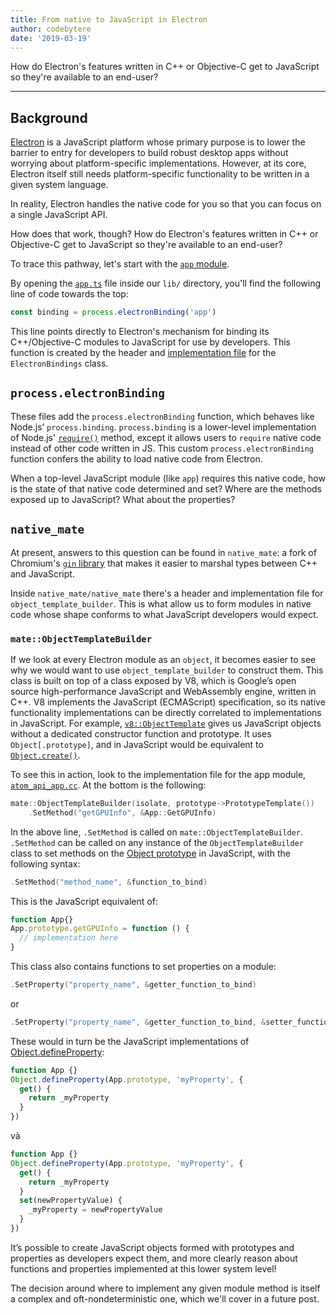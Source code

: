 ```yaml
---
title: From native to JavaScript in Electron
author: codebytere
date: '2019-03-19'
---
```


How do Electron's features written in C++ or Objective-C get to JavaScript so they're available to an end-user?

---

## Background

[Electron](https://electronjs.org) is a JavaScript platform whose primary purpose is to lower the barrier to entry for developers to build robust desktop apps without worrying about platform-specific implementations. However, at its core, Electron itself still needs platform-specific functionality to be written in a given system language.

In reality, Electron handles the native code for you so that you can focus on a single JavaScript API.

How does that work, though? How do Electron's features written in C++ or Objective-C get to JavaScript so they're available to an end-user?

To trace this pathway, let's start with the [`app` module](https://electronjs.org/docs/api/app).

By opening the [`app.ts`](https://github.com/electron/electron/blob/0431997c8d64c9ed437b293e8fa15a96fc73a2a7/lib/browser/api/app.ts) file inside our `lib/` directory, you'll find the following line of code towards the top:

```js
const binding = process.electronBinding('app')
```

This line points directly to Electron's mechanism for binding its C++/Objective-C modules to JavaScript for use by developers. This function is created by the header and [implementation file](https://github.com/electron/electron/blob/0431997c8d64c9ed437b293e8fa15a96fc73a2a7/atom/common/api/electron_bindings.cc) for the `ElectronBindings` class.

## `process.electronBinding`

These files add the `process.electronBinding` function, which behaves like Node.js’ `process.binding`. `process.binding` is a lower-level implementation of Node.js' [`require()`](https://nodejs.org/api/modules.html#modules_require_id) method, except it allows users to `require` native code instead of other code written in JS. This custom `process.electronBinding` function confers the ability to load native code from Electron.

When a top-level JavaScript module (like `app`) requires this native code, how is the state of that native code determined and set? Where are the methods exposed up to JavaScript? What about the properties?

## `native_mate`

At present, answers to this question can be found in `native_mate`:  a fork of Chromium's [`gin` library](https://chromium.googlesource.com/chromium/src.git/+/lkgr/gin/) that makes it easier to marshal types between C++ and JavaScript.

Inside `native_mate/native_mate` there's a header and implementation file for `object_template_builder`. This is what allow us to form modules in native code whose shape conforms to what JavaScript developers would expect.

### `mate::ObjectTemplateBuilder`

If we look at every Electron module as an `object`, it becomes easier to see why we would want to use `object_template_builder` to construct them. This class is built on top of a class exposed by V8, which is Google’s open source high-performance JavaScript and WebAssembly engine, written in C++. V8 implements the JavaScript (ECMAScript) specification, so its native functionality implementations can be directly correlated to implementations in JavaScript. For example, [`v8::ObjectTemplate`](https://v8docs.nodesource.com/node-0.8/db/d5f/classv8_1_1_object_template.html) gives us JavaScript objects without a dedicated constructor function and prototype. It uses `Object[.prototype]`, and in JavaScript would be equivalent to [`Object.create()`](https://developer.mozilla.org/en-US/docs/Web/JavaScript/Reference/Global_Objects/Object/create).

To see this in action, look to the implementation file for the app module, [`atom_api_app.cc`](https://github.com/electron/electron/blob/0431997c8d64c9ed437b293e8fa15a96fc73a2a7/atom/browser/api/atom_api_app.cc). At the bottom is the following:

```cpp
mate::ObjectTemplateBuilder(isolate, prototype->PrototypeTemplate())
    .SetMethod("getGPUInfo", &App::GetGPUInfo)
```

In the above line, `.SetMethod` is called on `mate::ObjectTemplateBuilder`. `.SetMethod` can be called on any instance of the `ObjectTemplateBuilder` class to set methods on the [Object prototype](https://developer.mozilla.org/en-US/docs/Web/JavaScript/Reference/Global_Objects/Object/prototype) in JavaScript, with the following syntax:

```cpp
.SetMethod("method_name", &function_to_bind)
```

This is the JavaScript equivalent of:

```js
function App{}
App.prototype.getGPUInfo = function () {
  // implementation here
}
```

This class also contains functions to set properties on a module:

```cpp
.SetProperty("property_name", &getter_function_to_bind)
```

or

```cpp
.SetProperty("property_name", &getter_function_to_bind, &setter_function_to_bind)
```

These would in turn be the JavaScript implementations of [Object.defineProperty](https://developer.mozilla.org/en/docs/Web/JavaScript/Reference/Global_Objects/Object/defineProperty):

```js
function App {}
Object.defineProperty(App.prototype, 'myProperty', {
  get() {
    return _myProperty
  }
})
```

và

```js
function App {}
Object.defineProperty(App.prototype, 'myProperty', {
  get() {
    return _myProperty
  }
  set(newPropertyValue) {
    _myProperty = newPropertyValue
  }
})
```

It’s possible to create JavaScript objects formed with prototypes and properties as developers expect them, and more clearly reason about functions and properties implemented at this lower system level!

The decision around where to implement any given module method is itself a complex and oft-nondeterministic one, which we'll cover in a future post.
